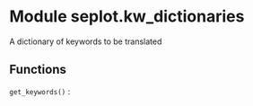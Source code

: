 Module seplot.kw_dictionaries
=============================
A dictionary of keywords to be translated

Functions
---------

    
`get_keywords()`
: